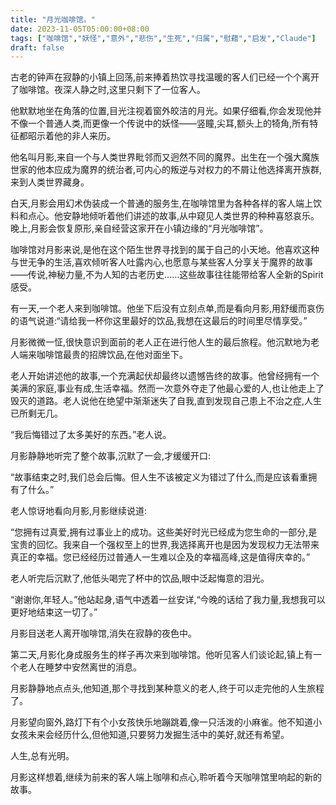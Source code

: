 ```yaml
---
title: "月光咖啡馆。"
date: 2023-11-05T05:00:00+08:00
tags: ["咖啡馆","妖怪","意外","悲伤","生死","归属","慰藉","启发","Claude"]
draft: false
--- 
```


古老的钟声在寂静的小镇上回荡,前来捧着热饮寻找温暖的客人们已经一个个离开了咖啡馆。夜深人静之时,这里只剩下了一位客人。

他默默地坐在角落的位置,目光注视着窗外皎洁的月光。如果仔细看,你会发现他并不像一个普通人类,而更像一个传说中的妖怪——竖瞳,尖耳,额头上的犄角,所有特征都昭示着他的非人来历。

他名叫月影,来自一个与人类世界毗邻而又迥然不同的魔界。出生在一个强大魔族世家的他本应成为魔界的统治者,可内心的叛逆与对权力的不屑让他选择离开族群,来到人类世界藏身。

白天,月影会用幻术伪装成一个普通的服务生,在咖啡馆里为各种各样的客人端上饮料和点心。他安静地倾听着他们讲述的故事,从中窥见人类世界的种种喜怒哀乐。晚上,月影会恢复原形,亲自经营这家开在小镇边缘的“月光咖啡馆”。

咖啡馆对月影来说,是他在这个陌生世界寻找到的属于自己的小天地。他喜欢这种与世无争的生活,喜欢倾听客人吐露内心,也愿意与某些客人分享关于魔界的故事——传说,神秘力量,不为人知的古老历史......这些故事往往能带给客人全新的Spirit感受。

有一天,一个老人来到咖啡馆。他坐下后没有立刻点单,而是看向月影,用舒缓而哀伤的语气说道:“请给我一杯你这里最好的饮品,我想在这最后的时间里尽情享受。”

月影微微一怔,很快意识到面前的老人正在进行他人生的最后旅程。他沉默地为老人端来咖啡馆最贵的招牌饮品,在他对面坐下。

老人开始讲述他的故事,一个充满起伏却最终以遗憾告终的故事。他曾经拥有一个美满的家庭,事业有成,生活幸福。然而一次意外夺走了他最心爱的人,也让他走上了毁灭的道路。老人说他在绝望中渐渐迷失了自我,直到发现自己患上不治之症,人生已所剩无几。

“我后悔错过了太多美好的东西。”老人说。

月影静静地听完了整个故事,沉默了一会,才缓缓开口:

“故事结束之时,我们总会后悔。但人生不该被定义为错过了什么,而是应该看重拥有了什么。” 

老人惊讶地看向月影,月影继续说道:

“您拥有过真爱,拥有过事业上的成功。这些美好时光已经成为您生命的一部分,是宝贵的回忆。我来自一个强权至上的世界,我选择离开也是因为发现权力无法带来真正的幸福。您已经经历过普通人一生难以企及的幸福高峰,这是值得庆幸的。”

老人听完后沉默了,他低头喝完了杯中的饮品,眼中泛起悔意的泪光。

“谢谢你,年轻人。”他站起身,语气中透着一丝安详,“今晚的话给了我力量,我想我可以更好地结束这一切了。”

月影目送老人离开咖啡馆,消失在寂静的夜色中。

第二天,月影化身成服务生的样子再次来到咖啡馆。他听见客人们谈论起,镇上有一个老人在睡梦中安然离世的消息。

月影静静地点点头,他知道,那个寻找到某种意义的老人,终于可以走完他的人生旅程了。

月影望向窗外,路灯下有个小女孩快乐地蹦跳着,像一只活泼的小麻雀。他不知道小女孩未来会经历什么,但他知道,只要努力发掘生活中的美好,就还有希望。

人生,总有光明。

月影这样想着,继续为前来的客人端上咖啡和点心,聆听着今天咖啡馆里响起的新的故事。